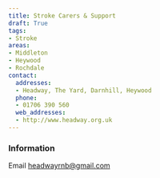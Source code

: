 ```yaml
---
title: Stroke Carers & Support
draft: True
tags:
- Stroke
areas:
- Middleton
- Heywood
- Rochdale
contact:
  addresses:
  - Headway, The Yard, Darnhill, Heywood
  phone:
  - 01706 390 560
  web_addresses:
  - http://www.headway.org.uk
---
```


### Information
Email headwayrnb@gmail.com